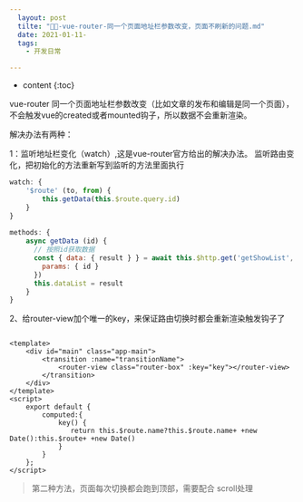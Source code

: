 ```yaml
---
  layout: post
  tilte: "🦜🦜-vue-router-同一个页面地址栏参数改变，页面不刷新的问题.md"
  date: 2021-01-11-
  tags: 
    - 开发日常

---
```



* content
{:toc}


vue-router  同一个页面地址栏参数改变（比如文章的发布和编辑是同一个页面），不会触发vue的created或者mounted钩子，所以数据不会重新渲染。

解决办法有两种：

1：监听地址栏变化（watch）,这是vue-router官方给出的解决办法。
监听路由变化，把初始化的方法重新写到监听的方法里面执行
```js
watch: {
    '$route' (to, from) {
        this.getData(this.$route.query.id)
    }
}
 
methods: {
    async getData (id) {
      // 按照id获取数据
      const { data: { result } } = await this.$http.get('getShowList', {
        params: { id }
      })
      this.dataList = result
    }
}
```
2、给router-view加个唯一的key，来保证路由切换时都会重新渲染触发钩子了
```

<template>
    <div id="main" class="app-main">
        <transition :name="transitionName">
            <router-view class="router-box" :key="key"></router-view>
        </transition>
    </div>
</template>
<script>
    export default {
        computed:{
            key() {
               return this.$route.name?this.$route.name+ +new Date():this.$route+ +new Date()
            }
        }
    };
</script>

```
> 第二种方法，页面每次切换都会跑到顶部，需要配合 scroll处理

